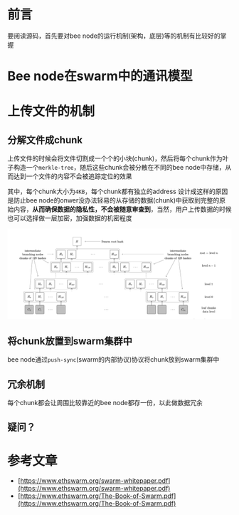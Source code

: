 # 前言
要阅读源码，首先要对bee node的运行机制(架构，底层)等的机制有比较好的掌握

# Bee node在swarm中的通讯模型

# 上传文件的机制



## 分解文件成chunk

上传文件的时候会将文件切割成一个个的小块(chunk)，然后将每个chunk作为叶子构造一个`merkle-tree`，随后这些chunk会被分散在不同的bee node中存储，从而达到一个文件的内容不会被追踪定位的效果

其中，每个chunk大小为`4KB`，每个chunk都有独立的address
设计成这样的原因是防止bee node的onwer没办法轻易的从存储的数据(chunk)中获取到完整的原始内容，**从而确保数据的隐私性，不会被随意审查到**，当然，用户上传数据的时候也可以选择做一层加密，加强数据的机密程度

![](imgs/swarm-BMT.png)

## 将chunk放置到swarm集群中

bee node通过`push-sync`(swarm的内部协议)协议将chunk放到swarm集群中

## 冗余机制
每个chunk都会让周围比较靠近的bee node都存一份，以此做数据冗余

## 疑问？


# 参考文章
- [https://www.ethswarm.org/swarm-whitepaper.pdf](https://www.ethswarm.org/swarm-whitepaper.pdf)
- [https://www.ethswarm.org/The-Book-of-Swarm.pdf](https://www.ethswarm.org/The-Book-of-Swarm.pdf)
